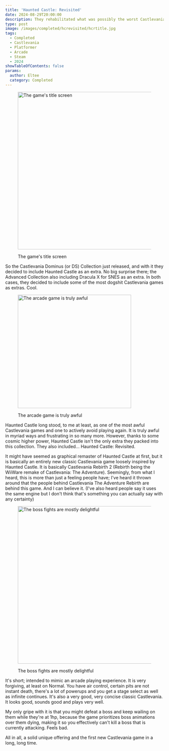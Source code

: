 ```yaml
---
title: 'Haunted Castle: Revisited'
date: 2024-08-29T20:00:00
description: They rehabilitated what was possibly the worst Castlevania game
type: post
image: /images/completed/hcrevisited/hcrtitle.jpg
tags:
  - Completed
  - Castlevania
  - Platformer
  - Arcade
  - Steam
  - 2024
showTableOfContents: false
params:
  author: Eltee
  category: Completed
---
```

<figure><img src="/images/completed/hcrevisited/hcrtitle.jpg" alt="The game's title screen" width="500px "><figcaption><p>The game's title screen</p></figcaption></figure>

So the Castlevania Dominus (or DS) Collection just released, and with it they decided to include Haunted Castle as an extra. No big surprise there; the Advanced Collection also including Dracula X for SNES as an extra. In both cases, they decided to include some of the most dogshit Castlevania games as extras. Cool.

<figure><img src="https://cdn.mobygames.com/screenshots/16413449-haunted-castle-arcade-game-starts.png" alt="The arcade game is truly awful" width="360px "><figcaption><p>The arcade game is truly awful</p></figcaption></figure>

Haunted Castle long stood, to me at least, as one of the most awful Castlevania games and one to actively avoid playing again. It is truly awful in myriad ways and frustrating in so many more. However, thanks to some cosmic higher power, Haunted Castle isn't the only extra they packed into this collection. They also included... Haunted Castle: Revisited.

It might have seemed as graphical remaster of Haunted Castle at first, but it is basically an entirely new classic Castlevania game loosely inspired by Haunted Castle. It is basically Castlevania Rebirth 2 (Rebirth being the WiiWare remake of Castlevania: The Adventure). Seemingly, from what I heard, this is more than just a feeling people have; I've heard it thrown around that the people behind Castlevania The Adventure Rebirth are behind this game. And I can believe it. (I've also heard people say it uses the same engine but I don't think that's something you can actually say with any certainty)

<figure><img src="https://shared.akamai.steamstatic.com/store_item_assets/steam/apps/2369900/ss_81a661b6fcf24eed1daf8eaced70e2ebb74716e9.1920x1080.jpg?t=1724770987" alt="The boss fights are mostly delightful" width="500px "><figcaption><p>The boss fights are mostly delightful</p></figcaption></figure>

It's short; intended to mimic an arcade playing experience. It is very forgiving, at least on Normal. You have air control, certain pits are not instant death, there's a lot of powerups and you get a stage select as well as infinite continues. It's also a very good, very concise classic Castlevania. It looks good, sounds good and plays very well.

My only gripe with it is that you might defeat a boss and keep wailing on them while they're at 1hp, because the game prioritizes boss animations over them dying, making it so you effectively can't kill a boss that is currently attacking. Feels bad.

All in all, a solid unique offering and the first new Castlevania game in a long, long time.

